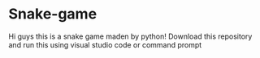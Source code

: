 # Snake-game
Hi guys this is a snake game maden by python!
Download this repository and run this using visual studio code or command prompt
